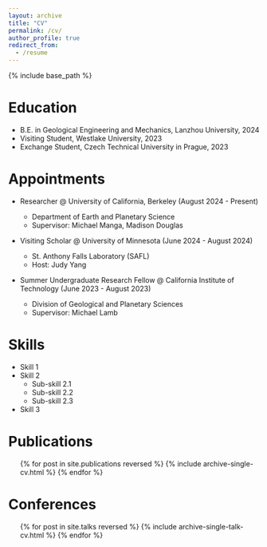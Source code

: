 ```yaml
---
layout: archive
title: "CV"
permalink: /cv/
author_profile: true
redirect_from:
  - /resume
---
```


{% include base_path %}

Education
======
* B.E. in Geological Engineering and Mechanics, Lanzhou University, 2024
* Visiting Student, Westlake University, 2023
* Exchange Student, Czech Technical University in Prague, 2023

Appointments
======
* Researcher @ University of California, Berkeley (August 2024 - Present)
  * Department of Earth and Planetary Science
  * Supervisor: Michael Manga, Madison Douglas

* Visiting Scholar @ University of Minnesota (June 2024 - August 2024)
  * St. Anthony Falls Laboratory (SAFL)
  * Host: Judy Yang

* Summer Undergraduate Research Fellow @ California Institute of Technology (June 2023 - August 2023)
  * Division of Geological and Planetary Sciences
  * Supervisor: Michael Lamb
  
Skills
======
* Skill 1
* Skill 2
  * Sub-skill 2.1
  * Sub-skill 2.2
  * Sub-skill 2.3
* Skill 3

Publications
======
  <ul>{% for post in site.publications reversed %}
    {% include archive-single-cv.html %}
  {% endfor %}</ul>
  
Conferences
======
  <ul>{% for post in site.talks reversed %}
    {% include archive-single-talk-cv.html  %}
  {% endfor %}</ul>
